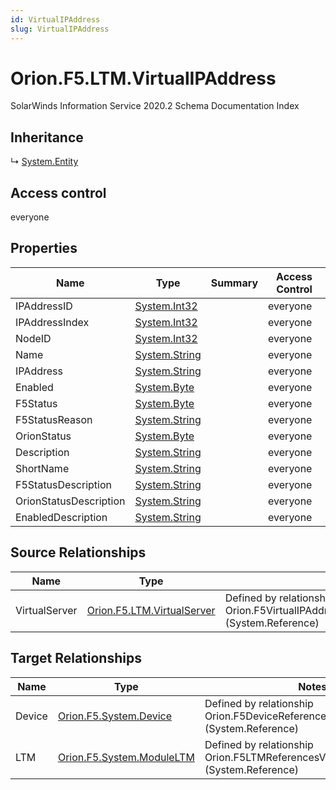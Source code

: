 ```yaml
---
id: VirtualIPAddress
slug: VirtualIPAddress
---
```


# Orion.F5.LTM.VirtualIPAddress

SolarWinds Information Service 2020.2 Schema Documentation Index

## Inheritance

↳ [System.Entity](./../System/Entity)

## Access control

everyone

## Properties

| Name | Type | Summary | Access Control |
| ------ | ------ | ------ | ------ |
| IPAddressID | [System.Int32](https://docs.microsoft.com/en-us/dotnet/api/system.int32) |  | everyone |
| IPAddressIndex | [System.Int32](https://docs.microsoft.com/en-us/dotnet/api/system.int32) |  | everyone |
| NodeID | [System.Int32](https://docs.microsoft.com/en-us/dotnet/api/system.int32) |  | everyone |
| Name | [System.String](https://docs.microsoft.com/en-us/dotnet/api/system.string) |  | everyone |
| IPAddress | [System.String](https://docs.microsoft.com/en-us/dotnet/api/system.string) |  | everyone |
| Enabled | [System.Byte](https://docs.microsoft.com/en-us/dotnet/api/system.byte) |  | everyone |
| F5Status | [System.Byte](https://docs.microsoft.com/en-us/dotnet/api/system.byte) |  | everyone |
| F5StatusReason | [System.String](https://docs.microsoft.com/en-us/dotnet/api/system.string) |  | everyone |
| OrionStatus | [System.Byte](https://docs.microsoft.com/en-us/dotnet/api/system.byte) |  | everyone |
| Description | [System.String](https://docs.microsoft.com/en-us/dotnet/api/system.string) |  | everyone |
| ShortName | [System.String](https://docs.microsoft.com/en-us/dotnet/api/system.string) |  | everyone |
| F5StatusDescription | [System.String](https://docs.microsoft.com/en-us/dotnet/api/system.string) |  | everyone |
| OrionStatusDescription | [System.String](https://docs.microsoft.com/en-us/dotnet/api/system.string) |  | everyone |
| EnabledDescription | [System.String](https://docs.microsoft.com/en-us/dotnet/api/system.string) |  | everyone |

## Source Relationships

| Name | Type | Notes |
| ------ | ------ | ------ |
| VirtualServer | [Orion.F5.LTM.VirtualServer](./../Orion.F5.LTM/VirtualServer) | Defined by relationship Orion.F5VirtualIPAddressReferenceVirtualServer (System.Reference) |

## Target Relationships

| Name | Type | Notes |
| ------ | ------ | ------ |
| Device | [Orion.F5.System.Device](./../Orion.F5.System/Device) | Defined by relationship Orion.F5DeviceReferencesVirtualIPAddresses (System.Reference) |
| LTM | [Orion.F5.System.ModuleLTM](./../Orion.F5.System/ModuleLTM) | Defined by relationship Orion.F5LTMReferencesVirtualIPAddresses (System.Reference) |

